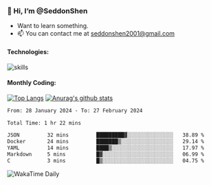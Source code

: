 ### 👋 Hi, I’m @SeddonShen
- Want to learn something.
- 📫 You can contact me at seddonshen2001@gmail.com

#### Technologies:

![skills](https://skillicons.dev/icons?i=scala,js,html,css,bootstrap,jquery,c,cpp,cloudflare,django,docker,flask,git,github,githubactions,linux,latex,mysql,nodejs,ps,php,pr,py,raspberrypi,redis,unreal,v,vscode,vue,bash)

#### Monthly Coding:
[![Top Langs](https://github-readme-stats.vercel.app/api/top-langs?username=seddonshen&show_icons=true&locale=en&layout=compact&hide=html&langs_count=8)](https://github.com/SeddonShen/)
[![Anurag's github stats](https://github-readme-stats.vercel.app/api?username=SeddonShen&count_private=true&show_icons=true)](https://github.com/anuraghazra/github-readme-stats)
<!--START_SECTION:waka-->

```txt
From: 28 January 2024 - To: 27 February 2024

Total Time: 1 hr 22 mins

JSON         32 mins         █████████▓░░░░░░░░░░░░░░░   38.89 %
Docker       24 mins         ███████▒░░░░░░░░░░░░░░░░░   29.14 %
YAML         14 mins         ████▒░░░░░░░░░░░░░░░░░░░░   17.97 %
Markdown     5 mins          █▓░░░░░░░░░░░░░░░░░░░░░░░   06.99 %
C            3 mins          █▒░░░░░░░░░░░░░░░░░░░░░░░   04.75 %
```

<!--END_SECTION:waka-->

![WakaTime Daily](https://wakatime.com/share/@seddon2001/61a7e342-5f12-4fea-bf92-1fac161e97d6.svg)
<!---
SeddonShen/SeddonShen is a ✨ special ✨ repository because its `README.md` (this file) appears on your GitHub profile.
You can click the Preview link to take a look at your changes.
--->
